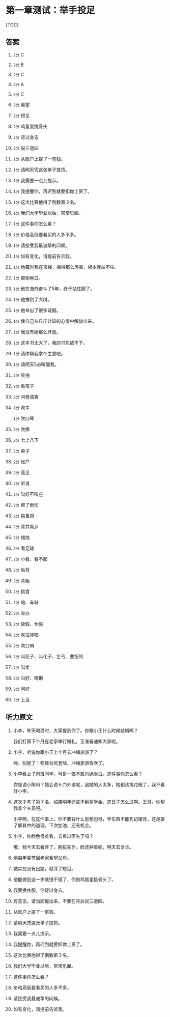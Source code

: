 # 第一章测试：举手投足



[TOC]

## 答案

1. `2分` C

2. `2分` B

3. `2分` C

4. `2分` A

5. `2分` C

6. `2分` 看望

7. `2分` 短见

8. `2分` 鸡蛋里挑骨头

9. `2分` 背过身去

10. `2分` 说三道四

11. `1分` 从账户上提了一笔钱。

12. `1分` 请明天凭这张单子提货。

13. `1分` 我需要一点儿提示。

14. `1分` 我提醒你，再迟到就要扣你工资了。

15. `1分` 这次比赛他得了倒数第３名。

16. `1分` 我们大学毕业以后，常常见面。

17. `1分` 这件事你怎么看？

18. `1分` 价格高低要看买的人多不多。

19. `1分` 请接受我最诚挚的问候。

20. `1分` 如有变化，请提前告诉我。

21. `1分` 地震时我在18楼，摇得那么厉害，根本就站不住。

22. `1分` 颠倒黑白。

23. `1分` 他在海外奋斗了5年，终于站住脚了。

24. `1分` 他推倒了大树。

25. `1分` 他举出了很多证据。

26. `1分` 使自己从斤斤计较的心情中解放出来。

27. `1分` 我没有她那么开放。

28. `1分` 这本书太大了，我的书包放不下。

29. `1分` 请你帮我拿个主意吧。

30. `1分` 请明天5点叫醒我。

31. `2分` 笑纳

32. `2分` 看孩子

33. `2分` 问卷调查

34. `1分` 吹牛

    `1分` 吹口琴

35. `2分` 吹捧

36. `2分` 七上八下

37. `2分` 单子

38. `2分` 账户

39. `2分` 高见

40. `2分` 听说

41. `2分` 叫好不叫座

42. `2分` 帮了倒忙

43. `2分` 挑重担

44. `2分` 背井离乡

45. `2分` 蜡烛

46. `2分` 看足球

47. `2分` 小看、看不起

48. `2分` 后背

49. `2分` 背叛

50. `2分` 挑食

51. `2分` 站、车站

52. `2分` 举办

53. `2分` 放假、休假

54. `2分` 吹拉弹唱

55. `2分` 吹口哨

56. `2分` 叫花子、叫化子、乞丐、要饭的

57. `2分` 叫卖

58. `2分` 叫好、喝**彩**

59. `2分` 问好

60. `2分` 上当



## 听力原文

1. 小李，昨天喝酒时，大家提到你了。你跟小王什么时候结婚啊？

   我们打算下个月在老家举行婚礼，正准备通知大家呢。

2. 小李，听说你跟小王上个月去冲绳旅游了？

   嗨，别提了！都怪台风登陆，冲绳旅游告吹了。

3. 小李看上了同班同学，可是一直不敢向她表白。这件事你怎么看？

   你是说小陈吗？她会说６门外语呢，追她的人太多，她都该挑花眼了，我不看好小李。

4. 这次才考了第７名，如果明年还拿不到奖学金，这日子怎么过啊。王哥，你帮我拿个主意吧。

   小李啊，在这件事上，你不要背什么思想包袱，学东西不能死记硬背，还是要了解其中的道理。下次加油，还有机会。

5. 小李，你脸色很难看，去看过医生了吗？

   哦，我今天去看牙了，刚拔完牙，脸还肿着呢。明天去复诊。

6. 他每年春节回老家看望父母。

7. 她实在没有出路，就寻了短见。

8. 他能做到这一步就很不错了，你别鸡蛋里挑骨头了。

9. 我要换衣服，你背过身去。

10. 有意见，请当面提出来，不要在背后说三道四。

11. 从账户上提了一笔钱。

12. 请明天凭这张单子提货。

13. 我需要一点儿提示。

14. 我提醒你，再迟到就要扣你工资了。

15. 这次比赛他得了倒数第３名。

16. 我们大学毕业以后，常常见面。

17. 这件事你怎么看？

18. 价格高低要看买的人多不多。

19. 请接受我最诚挚的问候。

20. 如有变化，请提前告诉我。